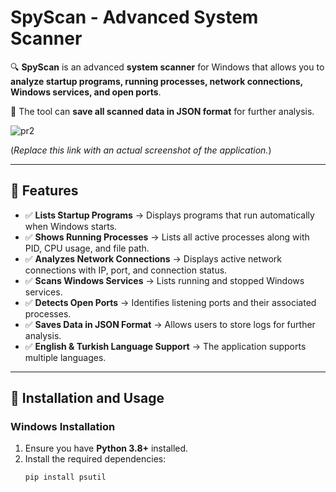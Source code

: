 # SpyScan - Advanced System Scanner

🔍 **SpyScan** is an advanced **system scanner** for Windows that allows you to **analyze startup programs, running processes, network connections, Windows services, and open ports**.

📁 The tool can **save all scanned data in JSON format** for further analysis.

![pr2](https://github.com/user-attachments/assets/19bdc2ba-4172-4bde-ba14-f1b4a9b2c14b)


(*Replace this link with an actual screenshot of the application.*)

---

## 📌 Features

- ✅ **Lists Startup Programs** → Displays programs that run automatically when Windows starts.
- ✅ **Shows Running Processes** → Lists all active processes along with PID, CPU usage, and file path.
- ✅ **Analyzes Network Connections** → Displays active network connections with IP, port, and connection status.
- ✅ **Scans Windows Services** → Lists running and stopped Windows services.
- ✅ **Detects Open Ports** → Identifies listening ports and their associated processes.
- ✅ **Saves Data in JSON Format** → Allows users to store logs for further analysis.
- ✅ **English & Turkish Language Support** → The application supports multiple languages.

---

## 🔧 Installation and Usage

### Windows Installation

1. Ensure you have **Python 3.8+** installed.
2. Install the required dependencies:
   ```sh
   pip install psutil
